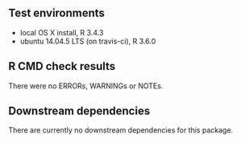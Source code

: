 ## Test environments
* local OS X install, R 3.4.3
* ubuntu 14.04.5 LTS (on travis-ci), R 3.6.0

## R CMD check results
There were no ERRORs, WARNINGs or NOTEs. 

## Downstream dependencies
There are currently no downstream dependencies for this package.

